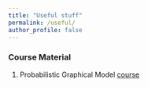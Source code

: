 ```yaml
---
title: "Useful stuff"
permalink: /useful/
author_profile: false
---
```

### Course Material

1. Probabilistic Graphical Model [course](https://ermongroup.github.io/cs228-notes/)

   
   
   
   
   

